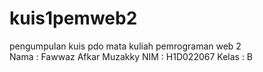 # kuis1pemweb2
pengumpulan kuis pdo mata kuliah pemrograman web 2
 <br>
 Nama  : Fawwaz Afkar Muzakky
 NIM   : H1D022067
 Kelas : B
